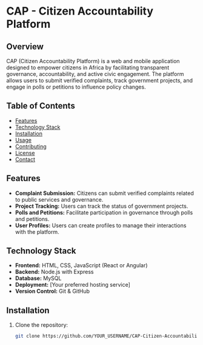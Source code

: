 # CAP - Citizen Accountability Platform

## Overview
CAP (Citizen Accountability Platform) is a web and mobile application designed to empower citizens in Africa by facilitating transparent governance, accountability, and active civic engagement. The platform allows users to submit verified complaints, track government projects, and engage in polls or petitions to influence policy changes.

## Table of Contents
- [Features](#features)
- [Technology Stack](#technology-stack)
- [Installation](#installation)
- [Usage](#usage)
- [Contributing](#contributing)
- [License](#license)
- [Contact](#contact)

## Features
- **Complaint Submission:** Citizens can submit verified complaints related to public services and governance.
- **Project Tracking:** Users can track the status of government projects.
- **Polls and Petitions:** Facilitate participation in governance through polls and petitions.
- **User Profiles:** Users can create profiles to manage their interactions with the platform.

## Technology Stack
- **Frontend:** HTML, CSS, JavaScript (React or Angular)
- **Backend:** Node.js with Express
- **Database:** MySQL
- **Deployment:** [Your preferred hosting service]
- **Version Control:** Git & GitHub

## Installation
1. Clone the repository:
   ```bash
   git clone https://github.com/YOUR_USERNAME/CAP-Citizen-Accountability-Platform.git
